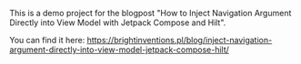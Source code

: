 This is a demo project for the blogpost "How to Inject Navigation Argument Directly into View Model with Jetpack Compose and Hilt".

You can find it here: https://brightinventions.pl/blog/inject-navigation-argument-directly-into-view-model-jetpack-compose-hilt/
